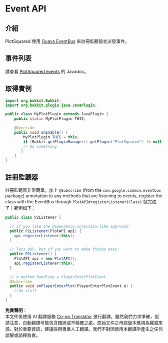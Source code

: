 <!--
CO_OP_TRANSLATOR_METADATA:
{
  "original_hash": "b94e685e017357907db616afb51df9bc",
  "translation_date": "2025-05-13T03:57:08+00:00",
  "source_file": "plotsquared/api/event-api.md",
  "language_code": "tw"
}
-->
# Event API

## 介紹

PlotSquared 使用 [Guava EventBus](https://github.com/google/guava/wiki/EventBusExplained) 來註冊監聽器並派發事件。

## 事件列表

請查看 [PlotSquared events](https://intellectualsites.github.io/plotsquared-javadocs/core/com/plotsquared/core/events/package-summary.html) 的 Javadoc。

## 取得實例

```java
import org.bukkit.Bukkit;
import org.bukkit.plugin.java.JavaPlugin;

public class MyPlotPlugin extends JavaPlugin {
    public static MyPlotPlugin THIS;

    @Override
    public void onEnable() {
        MyPlotPlugin.THIS = this;
        if (Bukkit.getPluginManager().getPlugin("PlotSquared") != null) {
        // Do something
       }
    }
}
```

## 註冊監聽器

註冊監聽器非常簡單。加上 `@Subscribe` (from the `com.google.common.eventbus` package) annotation to any methods that are listening to events, register the class with the EventBus through `PlotAPI#registerListener(Class)` 就完成了！範例如下：

```java
public class P2Listener {

  // if you like the dependency-injection-like approach:
  public P2Listener(PlotAPI api) {
    api.registerListener(this);
  }

  // less OOP, but if you want to make things easy:
  public P2Listener() {
    PlotAPI api = new PlotAPI();
    api.registerListener(this);
  }

  // A method handling a PlayerEnterPlotEvent
  @Subscribe
  public void onPlayerEnterPlot(PlayerEnterPlotEvent e) {
    //do stuff
  }
}
```

**免責聲明**：  
本文件係使用 AI 翻譯服務 [Co-op Translator](https://github.com/Azure/co-op-translator) 進行翻譯。雖然我們力求準確，但請注意，自動翻譯可能包含錯誤或不精確之處。原始文件之母語版本應視為權威來源。對於重要資訊，建議採用專業人工翻譯。我們不對因使用本翻譯所產生之任何誤解或誤釋負責。